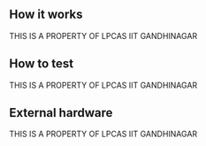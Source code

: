 <!---

This file is used to generate your project datasheet. Please fill in the information below and delete any unused
sections.

You can also include images in this folder and reference them in the markdown. Each image must be less than
512 kb in size, and the combined size of all images must be less than 1 MB.
-->

## How it works

THIS IS A PROPERTY OF LPCAS IIT GANDHINAGAR

## How to test

THIS IS A PROPERTY OF LPCAS IIT GANDHINAGAR

## External hardware

THIS IS A PROPERTY OF LPCAS IIT GANDHINAGAR
